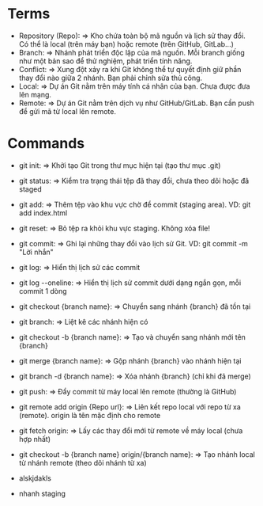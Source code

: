 # Terms

- Repository (Repo):
 => Kho chứa toàn bộ mã nguồn và lịch sử thay đổi. Có thể là local (trên máy bạn) hoặc remote (trên GitHub, GitLab...)                                            
- Branch:
 =>	Nhánh phát triển độc lập của mã nguồn. Mỗi branch giống như một bản sao để thử nghiệm, phát triển tính năng.
- Conflict:
 => Xung đột xảy ra khi Git không thể tự quyết định giữ phần thay đổi nào giữa 2 nhánh. Bạn phải chỉnh sửa thủ công.
- Local:
 => Dự án Git nằm trên máy tính cá nhân của bạn. Chưa được đưa lên mạng.
- Remote:
 => Dự án Git nằm trên dịch vụ như GitHub/GitLab. Bạn cần push để gửi mã từ local lên remote.

# Commands

- git init:
=> Khởi tạo Git trong thư mục hiện tại (tạo thư mục .git)

- git status:
=> 	Kiểm tra trạng thái tệp đã thay đổi, chưa theo dõi hoặc đã staged

- git add:
=> Thêm tệp vào khu vực chờ để commit (staging area). VD: git add index.html

- git reset:
=> Bỏ tệp ra khỏi khu vực staging. Không xóa file!

- git commit:
=> Ghi lại những thay đổi vào lịch sử Git. VD: git commit -m "Lời nhắn"

- git log:
=> Hiển thị lịch sử các commit

- git log --oneline:
=> Hiển thị lịch sử commit dưới dạng ngắn gọn, mỗi commit 1 dòng

- git checkout {branch name}:
=> Chuyển sang nhánh {branch} đã tồn tại

- git branch:
=> Liệt kê các nhánh hiện có

- git checkout -b {branch name}:
=> Tạo và chuyển sang nhánh mới tên {branch}

- git merge {branch name}:
=> Gộp nhánh {branch} vào nhánh hiện tại

- git branch -d {branch name}:
=> Xóa nhánh {branch} (chỉ khi đã merge)

- git push:
=> Đẩy commit từ máy local lên remote (thường là GitHub)

- git remote add origin {Repo url}:
=> Liên kết repo local với repo từ xa (remote). origin là tên mặc định cho remote

- git fetch origin:
=> Lấy các thay đổi mới từ remote về máy local (chưa hợp nhất)

- git checkout -b {branch name} origin/{branch name}:
=> Tạo nhánh local từ nhánh remote (theo dõi nhánh từ xa)

- alskjdakls
- nhanh staging
